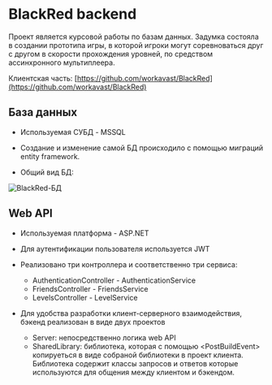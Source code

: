 # BlackRed backend
Проект является курсовой работы по базам данных. Задумка состояла в создании прототипа игры, в которой игроки могут соревноваться друг с другом в скорости прохождения уровней, 
по средством ассинхронного мультиплеера.

Клиентская часть: [https://github.com/workavast/BlackRed](https://github.com/workavast/BlackRed)

## База данных

  - Используемая СУБД - MSSQL

  - Создание и изменение самой БД происходило с помощью миграций entity framework.
  
  - Общий вид БД:
  
  ![BlackRed-БД](https://github.com/workavast/BlackRed_Backend/assets/90834653/9e3a985c-3c29-40aa-a070-21095618a9f4)

## Web API

  - Используемая платформа - ASP.NET
  
  - Для аутентификации пользователя используется JWT

  - Реализовано три контроллера и соответственно три сервиса:
    - AuthenticationController - AuthenticationService
    - FriendsController - FriendsService
    - LevelsController - LevelService

  - Для удобства разработки клиент-серверного взаимодействия, бэкенд реализован в виде двух проектов
    - Server: непосредственно логика web API
    - SharedLibrary: библиотека, которая с помощью \<PostBuildEvent\> копируеться в виде собраной библиотеки в проект клиента.
      Библиотека содержит классы запросов и ответов которые используются для общения между клиентом и бэкендом.
